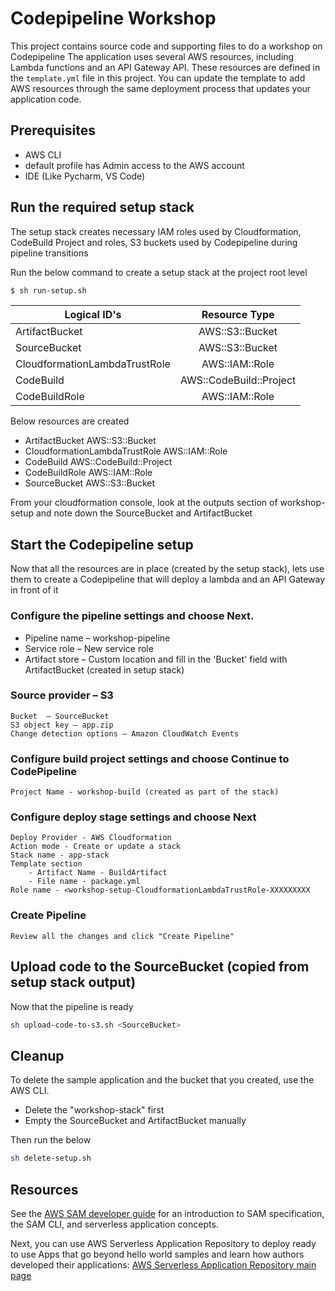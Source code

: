 # Codepipeline Workshop

This project contains source code and supporting files to do a workshop on Codepipeline
The application uses several AWS resources, including Lambda functions and an API Gateway API. These resources are defined in the `template.yml` file in this project. You can update the template to add AWS resources through the same deployment process that updates your application code.


## Prerequisites

* AWS CLI
* default profile has Admin access to the AWS account
* IDE (Like Pycharm, VS Code)

## Run the required setup stack

The setup stack creates necessary IAM roles used by Cloudformation, CodeBuild Project and roles, S3 buckets used by Codepipeline during pipeline transitions

Run the below command to create a setup stack at the project root level
```bash
$ sh run-setup.sh
```

| Logical ID's        | Resource Type           |
| ------------- |:-------------:|
| ArtifactBucket      | AWS::S3::Bucket | 
| SourceBucket      | AWS::S3::Bucket | 
| CloudformationLambdaTrustRole      | AWS::IAM::Role      |
| CodeBuild | AWS::CodeBuild::Project      |
| CodeBuildRole | AWS::IAM::Role      |

Below resources are created
* ArtifactBucket 					AWS::S3::Bucket
* CloudformationLambdaTrustRole 	AWS::IAM::Role	
* CodeBuild						    AWS::CodeBuild::Project
* CodeBuildRole 					AWS::IAM::Role
* SourceBucket  					AWS::S3::Bucket

From your cloudformation console, look at the outputs section of workshop-setup and note down the 
SourceBucket and ArtifactBucket

## Start the Codepipeline setup

Now that all the resources are in place (created by the setup stack), lets use them to create a Codepipeline that will deploy a lambda and an API Gateway in front of it


### Configure the pipeline settings and choose Next.

* Pipeline name – workshop-pipeline
* Service role – New service role
* Artifact store – Custom location and fill in the 'Bucket' field with ArtifactBucket (created in setup stack)

### Source provider – S3
```
Bucket  – SourceBucket
S3 object key – app.zip
Change detection options – Amazon CloudWatch Events
```

### Configure build project settings and choose Continue to CodePipeline
```
Project Name - workshop-build (created as part of the stack)
```
### Configure deploy stage settings and choose Next
```
Deploy Provider - AWS Cloudformation
Action mode - Create or update a stack
Stack name - app-stack
Template section 
    - Artifact Name - BuildArtifact
    - File name - package.yml
Role name - <workshop-setup-CloudformationLambdaTrustRole-XXXXXXXXX
```
### Create Pipeline
```
Review all the changes and click "Create Pipeline"
```



## Upload code to the SourceBucket (copied from setup stack output)

Now that the pipeline is ready
```bash
sh upload-code-to-s3.sh <SourceBucket>
```

## Cleanup

To delete the sample application and the bucket that you created, use the AWS CLI.

* Delete the "workshop-stack" first 
* Empty the SourceBucket and ArtifactBucket manually

Then run the below
```bash
sh delete-setup.sh
```

## Resources

See the [AWS SAM developer guide](https://docs.aws.amazon.com/serverless-application-model/latest/developerguide/what-is-sam.html) for an introduction to SAM specification, the SAM CLI, and serverless application concepts.

Next, you can use AWS Serverless Application Repository to deploy ready to use Apps that go beyond hello world samples and learn how authors developed their applications: [AWS Serverless Application Repository main page](https://aws.amazon.com/serverless/serverlessrepo/)
